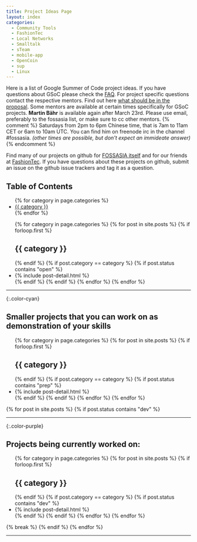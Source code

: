 ```yaml
---
title: Project Ideas Page
layout: index
categories:
  - Community Tools
  - FashionTec
  - Local Networks
  - Smalltalk
  - sTeam
  - mobile-app
  - OpenCoin
  - sup
  - Linux
---
```


Here is a list of Google Summer of Code project ideas. If you have questions about GSoC please check the [FAQ](http://www.google-melange.com/gsoc/document/show/gsoc_program/google/gsoc2015/help_page). For project specific questions contact the respective mentors. Find out here [what should be in the proposal](gsoc-faq.html). Some mentors are available at certain times specifically for GSoC projects. **Martin Bähr** is available again after March 23rd. Please use email, preferably to the fossasia list, or make sure to cc other mentors. {% comment %} Saturdays from 2pm to 6pm Chinese time, that is 7am to 11am CET or 6am to 10am UTC. You can find him on freenode irc in the channel #fossasia. _(other times are possible, but don't expect an immideate answer)_{% endcomment %}

Find many of our projects on github for [FOSSASIA itself](http://github.com/fossasia/) and for our friends at [FashionTec](https://github.com/fashiontec/). If you have questions about these projects on github, submit an issue on the github issue trackers and tag it as a question.

<div class="project-contents">
  <h2>Table of Contents</h2>
  <ul>
    {% for category in page.categories %}
    <li>
      <a href="#{{ category }}">{{ category }}</a>
    </li>
    {% endfor %}
  </ul>
</div>

<ul class="no-bullet">
  {% for category in page.categories %}
    {% for post in site.posts %}
      {% if forloop.first %}
        <h2 id="{{ category }}" class="project-category">{{ category }}</h2>
      {% endif %}
      {% if post.category == category %}
        {% if post.status contains "open" %}
          <li>{% include post-detail.html %}</li>
        {% endif %}
      {% endif %}
    {% endfor %}
  {% endfor %}
</ul>

* * *

{:.color-cyan}
## Smaller projects that you can work on as demonstration of your skills

<ul class="no-bullet">
  {% for category in page.categories %}
    {% for post in site.posts %}
      {% if forloop.first %}
        <h2 id="{{ category }}" class="project-category">{{ category }}</h2>
      {% endif %}
      {% if post.category == category %}
        {% if post.status contains "prep" %}
          <li>{% include post-detail.html %}</li>
        {% endif %}
      {% endif %}
    {% endfor %}
  {% endfor %}
</ul>

  {% for post in site.posts %}
    {% if post.status contains "dev" %}
* * *

{:.color-purple}
## Projects being currently worked on:

<ul class="no-bullet">
  {% for category in page.categories %}
    {% for post in site.posts %}
      {% if forloop.first %}
        <h2 id="{{ category }}" class="project-category">{{ category }}</h2>
      {% endif %}
      {% if post.category == category %}
        {% if post.status contains "dev" %}
          <li>{% include post-detail.html %}</li>
        {% endif %}
      {% endif %}
    {% endfor %}
  {% endfor %}
</ul>
      {% break %}
    {% endif %}
  {% endfor %}

* * *
